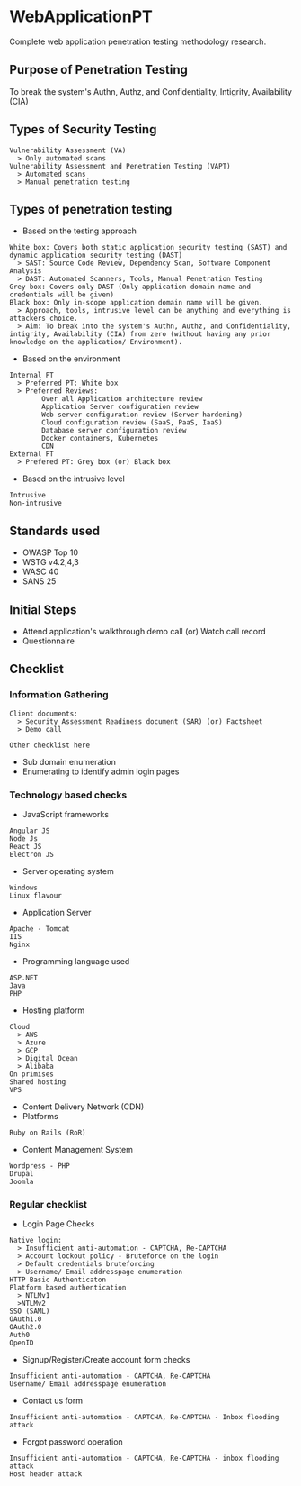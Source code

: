 # WebApplicationPT
Complete web application penetration testing methodology research.
## Purpose of Penetration Testing
To break the system's Authn, Authz, and Confidentiality, Intigrity, Availability (CIA)
## Types of Security Testing
```
Vulnerability Assessment (VA)
  > Only automated scans
Vulnerability Assessment and Penetration Testing (VAPT)
  > Automated scans
  > Manual penetration testing
```
## Types of penetration testing
* Based on the testing approach
```
White box: Covers both static application security testing (SAST) and dynamic application security testing (DAST)
  > SAST: Source Code Review, Dependency Scan, Software Component Analysis
  > DAST: Automated Scanners, Tools, Manual Penetration Testing
Grey box: Covers only DAST (Only application domain name and credentials will be given)
Black box: Only in-scope application domain name will be given.
  > Approach, tools, intrusive level can be anything and everything is attackers choice.
  > Aim: To break into the system's Authn, Authz, and Confidentiality, intigrity, Availability (CIA) from zero (without having any prior knowledge on the application/ Environment).
```
* Based on the environment
```
Internal PT
  > Preferred PT: White box
  > Preferred Reviews:
        Over all Application architecture review
        Application Server configuration review
        Web server configuration review (Server hardening)
        Cloud configuration review (SaaS, PaaS, IaaS)
        Database server configuration review
        Docker containers, Kubernetes
        CDN
External PT
  > Prefered PT: Grey box (or) Black box
```
* Based on the intrusive level
```
Intrusive
Non-intrusive
```
## Standards used
* OWASP Top 10
* WSTG v4.2,4,3
* WASC 40
* SANS 25
## Initial Steps
* Attend application's walkthrough demo call (or) Watch call record
* Questionnaire
## Checklist
### Information Gathering
```
Client documents:
  > Security Assessment Readiness document (SAR) (or) Factsheet
  > Demo call
```
```
Other checklist here
```
* Sub domain enumeration
* Enumerating to identify admin login pages
### Technology based checks
* JavaScript frameworks
```
Angular JS
Node Js
React JS
Electron JS
```
* Server operating system
```
Windows
Linux flavour
```
* Application Server
```
Apache - Tomcat
IIS
Nginx
```
* Programming language used
```
ASP.NET
Java
PHP
```
* Hosting platform
```
Cloud
  > AWS
  > Azure
  > GCP
  > Digital Ocean
  > Alibaba
On primises
Shared hosting
VPS
```
* Content Delivery Network (CDN)
* Platforms
```
Ruby on Rails (RoR)
```
* Content Management System
```
Wordpress - PHP
Drupal
Joomla
```
### Regular checklist
* Login Page Checks
```
Native login:
  > Insufficient anti-automation - CAPTCHA, Re-CAPTCHA
  > Account lockout policy - Bruteforce on the login
  > Default credentials bruteforcing
  > Username/ Email addresspage enumeration
HTTP Basic Authenticaton
Platform based authentication
  > NTLMv1
  >NTLMv2
SSO (SAML)
OAuth1.0
OAuth2.0
Auth0
OpenID
```
* Signup/Register/Create account form checks
```
Insufficient anti-automation - CAPTCHA, Re-CAPTCHA
Username/ Email addresspage enumeration
```
* Contact us form
```
Insufficient anti-automation - CAPTCHA, Re-CAPTCHA - Inbox flooding attack
```
* Forgot password operation
```
Insufficient anti-automation - CAPTCHA, Re-CAPTCHA - inbox flooding attack
Host header attack
```
